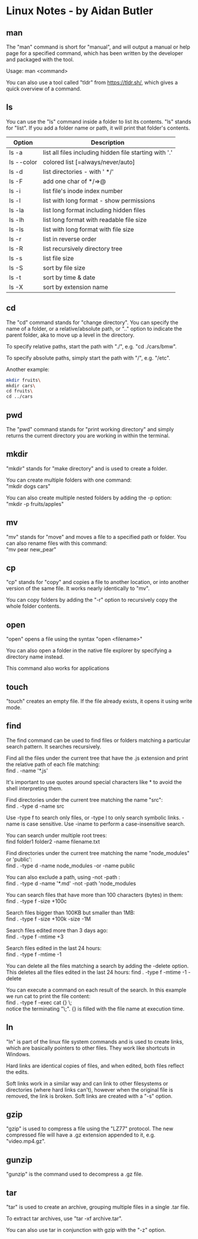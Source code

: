 # Linux Notes - by Aidan Butler

## man

The "man" command is short for "manual", and will output a manual or help page for a specified command, which has been written by the developer and packaged with the tool.

Usage: man \<command\>

You can also use a tool called "tldr" from https://tldr.sh/, which gives a quick overview of a command.

## ls

You can use the "ls" command inside a folder to list its contents. "ls" stands for "list". If you add a folder name or path, it will print that folder's contents.

| Option | Description |
|---------|-----------|
| ls -a | list all files including hidden file starting with '.'
| ls --color | colored list [=always/never/auto]
| ls -d | list directories - with ' */'
| ls -F | add one char of */=>@| to enteries
| ls -i | list file's inode index number
| ls -l | list with long format - show permissions
| ls -la | list long format including hidden files
| ls -lh | list long format with readable file size
| ls -ls | list with long format with file size
| ls -r | list in reverse order
| ls -R | list recursively directory tree
| ls -s | list file size
| ls -S | sort by file size
| ls -t | sort by time & date
| ls -X | sort by extension name

## cd

The "cd" command stands for "change directory". You can specify the name of a folder, or a relative/absolute path, or ".." option to indicate the parent folder, aka to move up a level in the directory.

To specify relative paths, start the path with "./", e.g. "cd ./cars/bmw".

To specify absolute paths, simply start the path with "/", e.g. "/etc".

Another example:

```bash
mkdir fruits\
mkdir cars\
cd fruits\
cd ../cars
```

## pwd

The "pwd" command stands for "print working directory" and simply returns the current directory you are working in within the terminal.

## mkdir

"mkdir" stands for "make directory" and is used to create a folder.

You can create multiple folders with one command:\
"mkdir dogs cars"

You can also create multiple nested folders by adding the -p option:\
"mkdir -p fruits/apples"

## mv

"mv" stands for "move" and moves a file to a specified path or folder. You can also rename files with this command:\
"mv pear new_pear"

## cp

"cp" stands for "copy" and copies a file to another location, or into another version of the same file. It works nearly identically to "mv".

You can copy folders by adding the "-r" option to recursively copy the whole folder contents.

## open

"open" opens a file using the syntax "open \<filename\>"

You can also open a folder in the native file explorer by specifying a directory name instead.

This command also works for applications

## touch

"touch" creates an empty file. If the file already exists, it opens it using write mode.

## find

The find command can be used to find files or folders matching a particular search pattern. It searches recursively.

Find all the files under the current tree that have the .js extension and print the relative path of each file matching:\
find . -name '*.js'

It's important to use quotes around special characters like * to avoid the shell interpreting them.

Find directories under the current tree matching the name "src":\
find . -type d -name src

Use -type f to search only files, or -type l to only search symbolic links. -name is case sensitive. Use -iname to perform a case-insensitive search.

You can search under multiple root trees:\
find folder1 folder2 -name filename.txt

Find directories under the current tree matching the name "node_modules" or 'public':\
find . -type d -name node_modules -or -name public

You can also exclude a path, using -not -path :\
find . -type d -name '*.md' -not -path 'node_modules

You can search files that have more than 100 characters (bytes) in them:\
find . -type f -size +100c

Search files bigger than 100KB but smaller than 1MB:\
find . -type f -size +100k -size -1M

Search files edited more than 3 days ago:\
find . -type f -mtime +3

Search files edited in the last 24 hours:\
find . -type f -mtime -1

You can delete all the files matching a search by adding the -delete option. This deletes all the files edited in the last 24 hours:
find . -type f -mtime -1 -delete


You can execute a command on each result of the search. In this example we run cat to print the file content:\
find . -type f -exec cat {} \\;\
notice the terminating "\\;". {} is filled with the file name at execution time.

## ln

"ln" is part of the linux file system commands and is used to create links, which are basically pointers to other files. They work like shortcuts in Windows. 

Hard links are identical copies of files, and when edited, both files reflect the edits.

Soft links work in a similar way and can link to other filesystems or directories (where hard links can't), however when the original file is removed, the link is broken. Soft links are created with a "-s" option.

## gzip

"gzip" is used to compress a file using the "LZ77" protocol. The new compressed file will have a .gz extension appended to it, e.g. "video.mp4.gz".

## gunzip

"gunzip" is the command used to decompress a .gz file.

## tar

"tar" is used to create an archive, grouping multiple files in a single .tar file. 

To extract tar archives, use "tar -xf archive.tar".

You can also use tar in conjunction with gzip with the "-z" option.


